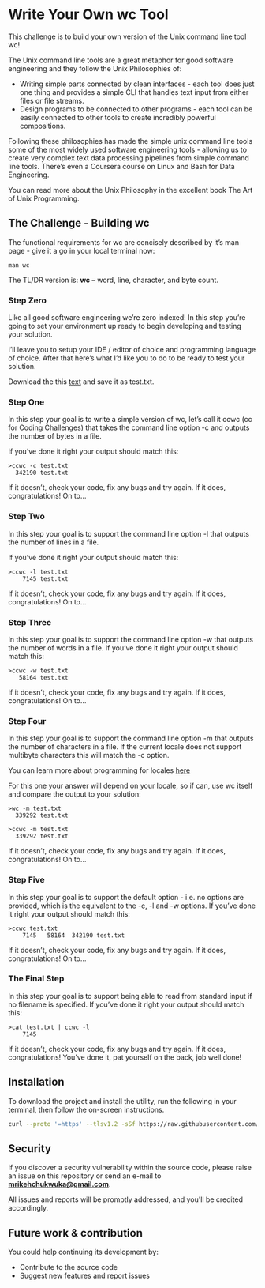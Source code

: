# Write Your Own wc Tool
This challenge is to build your own version of the Unix command line tool wc!

The Unix command line tools are a great metaphor for good software engineering and they follow the Unix Philosophies of:

- Writing simple parts connected by clean interfaces - each tool does just one thing and provides a simple CLI that handles text input from either files or file streams.
- Design programs to be connected to other programs - each tool can be easily connected to other tools to create incredibly powerful compositions.

Following these philosophies has made the simple unix command line tools some of the most widely used software engineering tools - allowing us to create very complex text data processing pipelines from simple command line tools. There’s even a Coursera course on Linux and Bash for Data Engineering.

You can read more about the Unix Philosophy in the excellent book The Art of Unix Programming.

## The Challenge - Building wc
The functional requirements for wc are concisely described by it’s man page - give it a go in your local terminal now:

```
man wc
```
The TL/DR version is: **wc** – word, line, character, and byte count.

### Step Zero
Like all good software engineering we’re zero indexed! In this step you’re going to set your environment up ready to begin developing and testing your solution.

I’ll leave you to setup your IDE / editor of choice and programming language of choice. After that here’s what I’d like you to do to be ready to test your solution.

Download the this [text](https://www.dropbox.com/scl/fi/d4zs6aoq6hr3oew2b6a9v/test.txt?rlkey=20c9d257pxd5emjjzd1gcbn03&dl=0) and save it as test.txt.

### Step One
In this step your goal is to write a simple version of wc, let’s call it ccwc (cc for Coding Challenges) that takes the command line option -c and outputs the number of bytes in a file.

If you’ve done it right your output should match this:

```
>ccwc -c test.txt
  342190 test.txt
```
If it doesn’t, check your code, fix any bugs and try again. If it does, congratulations! On to…

### Step Two
In this step your goal is to support the command line option -l that outputs the number of lines in a file.

If you’ve done it right your output should match this:

```
>ccwc -l test.txt
    7145 test.txt
```
If it doesn’t, check your code, fix any bugs and try again. If it does, congratulations! On to…

### Step Three
In this step your goal is to support the command line option -w that outputs the number of words in a file. If you’ve done it right your output should match this:

```
>ccwc -w test.txt
   58164 test.txt
```
If it doesn’t, check your code, fix any bugs and try again. If it does, congratulations! On to…

### Step Four
In this step your goal is to support the command line option -m that outputs the number of characters in a file. If the current locale does not support multibyte characters this will match the -c option.

You can learn more about programming for locales [here](https://learn.microsoft.com/en-us/globalization/locale/locale)

For this one your answer will depend on your locale, so if can, use wc itself and compare the output to your solution:

```
>wc -m test.txt
  339292 test.txt

>ccwc -m test.txt
  339292 test.txt
```

If it doesn’t, check your code, fix any bugs and try again. If it does, congratulations! On to…

### Step Five
In this step your goal is to support the default option - i.e. no options are provided, which is the equivalent to the -c, -l and -w options. If you’ve done it right your output should match this:

```
>ccwc test.txt
    7145   58164  342190 test.txt
```
If it doesn’t, check your code, fix any bugs and try again. If it does, congratulations! On to…

### The Final Step
In this step your goal is to support being able to read from standard input if no filename is specified. If you’ve done it right your output should match this:

```
>cat test.txt | ccwc -l
    7145
```
If it doesn’t, check your code, fix any bugs and try again. If it does, congratulations! You’ve done it, pat yourself on the back, job well done!

## Installation
To download the project and install the utility, run the following in your terminal, then follow the on-screen instructions.

```sh
curl --proto '=https' --tlsv1.2 -sSf https://raw.githubusercontent.com/IkehAkinyemi/wc-util/main/install.sh | sh
```

## Security

If you discover a security vulnerability within the source code, please raise an issue on this repository or send an e-mail to **mrikehchukwuka@gmail.com**.

All issues and reports will be promptly addressed, and you'll be credited accordingly.

## Future work & contribution
You could help continuing its development by:

- Contribute to the source code
- Suggest new features and report issues